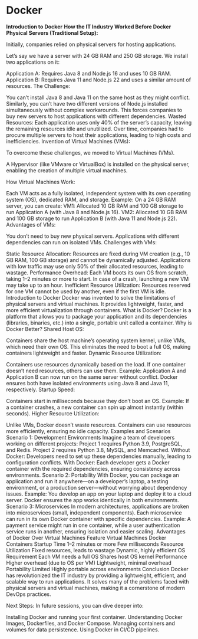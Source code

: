 # Docker

**Introduction to Docker**
**How the IT Industry Worked Before Docker**
**Physical Servers (Traditional Setup):**

Initially, companies relied on physical servers for hosting applications.

Let’s say we have a server with 24 GB RAM and 250 GB storage. We install two applications on it:

Application A: Requires Java 8 and Node.js 16 and uses 10 GB RAM.
Application B: Requires Java 11 and Node.js 22 and uses a similar amount of resources.
The Challenge:

You can’t install Java 8 and Java 11 on the same host as they might conflict.
Similarly, you can’t have two different versions of Node.js installed simultaneously without complex workarounds.
This forces companies to buy new servers to host applications with different dependencies.
Wasted Resources:
Each application uses only 40% of the server’s capacity, leaving the remaining resources idle and unutilized.
Over time, companies had to procure multiple servers to host their applications, leading to high costs and inefficiencies.
Invention of Virtual Machines (VMs):

To overcome these challenges, we moved to Virtual Machines (VMs).

A Hypervisor (like VMware or VirtualBox) is installed on the physical server, enabling the creation of multiple virtual machines.

How Virtual Machines Work:

Each VM acts as a fully isolated, independent system with its own operating system (OS), dedicated RAM, and storage.
Example:
On a 24 GB RAM server, you can create:
VM1: Allocated 10 GB RAM and 100 GB storage to run Application A (with Java 8 and Node.js 16).
VM2: Allocated 10 GB RAM and 100 GB storage to run Application B (with Java 11 and Node.js 22).
Advantages of VMs:

You don’t need to buy new physical servers.
Applications with different dependencies can run on isolated VMs.
Challenges with VMs:

Static Resource Allocation:
Resources are fixed during VM creation (e.g., 10 GB RAM, 100 GB storage) and cannot be dynamically adjusted.
Applications with low traffic may use only 50% of their allocated resources, leading to wastage.
Performance Overhead:
Each VM boots its own OS from scratch, taking 1–2 minutes or more to start.
In case of a crash, launching a new VM may take up to an hour.
Inefficient Resource Utilization:
Resources reserved for one VM cannot be used by another, even if the first VM is idle.
Introduction to Docker
Docker was invented to solve the limitations of physical servers and virtual machines.
It provides lightweight, faster, and more efficient virtualization through containers.
What is Docker?
Docker is a platform that allows you to package your application and its dependencies (libraries, binaries, etc.) into a single, portable unit called a container.
Why is Docker Better?
Shared Host OS:

Containers share the host machine’s operating system kernel, unlike VMs, which need their own OS.
This eliminates the need to boot a full OS, making containers lightweight and faster.
Dynamic Resource Utilization:

Containers use resources dynamically based on the load. If one container doesn’t need resources, others can use them.
Example:
Application A and Application B can now run on the same server without conflict. Docker ensures both have isolated environments using Java 8 and Java 11, respectively.
Startup Speed:

Containers start in milliseconds because they don’t boot an OS.
Example:
If a container crashes, a new container can spin up almost instantly (within seconds).
Higher Resource Utilization:

Unlike VMs, Docker doesn’t waste resources. Containers can use resources more efficiently, ensuring no idle capacity.
Examples and Scenarios
Scenario 1: Development Environments
Imagine a team of developers working on different projects:
Project 1 requires Python 3.9, PostgreSQL, and Redis.
Project 2 requires Python 3.8, MySQL, and Memcached.
Without Docker:
Developers need to set up these dependencies manually, leading to configuration conflicts.
With Docker:
Each developer gets a Docker container with the required dependencies, ensuring consistency across environments.
Scenario 2: Portability
With Docker, you can package an application and run it anywhere—on a developer’s laptop, a testing environment, or a production server—without worrying about dependency issues.
Example:
You develop an app on your laptop and deploy it to a cloud server. Docker ensures the app works identically in both environments.
Scenario 3: Microservices
In modern architectures, applications are broken into microservices (small, independent components).
Each microservice can run in its own Docker container with specific dependencies.
Example:
A payment service might run in one container, while a user authentication service runs in another, ensuring isolation and easier scaling.
Advantages of Docker Over Virtual Machines
Feature	Virtual Machines	Docker Containers
Startup Time	1–2 minutes or more	Few milliseconds
Resource Utilization	Fixed resources, leads to wastage	Dynamic, highly efficient
OS Requirement	Each VM needs a full OS	Shares host OS kernel
Performance	Higher overhead (due to OS per VM)	Lightweight, minimal overhead
Portability	Limited	Highly portable across environments
Conclusion
Docker has revolutionized the IT industry by providing a lightweight, efficient, and scalable way to run applications. It solves many of the problems faced with physical servers and virtual machines, making it a cornerstone of modern DevOps practices.

Next Steps:
In future sessions, you can dive deeper into:

Installing Docker and running your first container.
Understanding Docker Images, Dockerfiles, and Docker Compose.
Managing containers and volumes for data persistence.
Using Docker in CI/CD pipelines.
